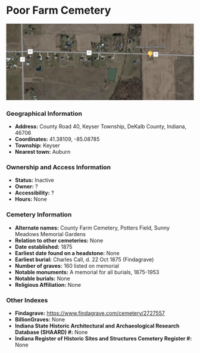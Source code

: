 # Poor Farm Cemetery

![Poor Farm Cemetery on Google Earth](https://github.com/FyoAtEPL/DeKalbCemeteries/blob/main/images/mapImages/PoorFarmEarth.png "Poor Farm Cemetery on Google Earth")

### Geographical Information
- **Address:** County Road 40, Keyser Township, DeKalb County, Indiana, 46706
- **Coordinates:** 41.38109, -85.08785
- **Township:** Keyser
- **Nearest town:** Auburn

### Ownership and Access Information
- **Status:** Inactive
- **Owner:** ?
- **Accessibility:** ?
- **Hours:** None

### Cemetery Information
- **Alternate names:** County Farm Cemetery, Potters Field, Sunny Meadows Memorial Gardens
- **Relation to other cemeteries:** None
- **Date established:** 1875
- **Earliest date found on a headstone:** None
- **Earliest burial:** Charles Call, d. 22 Oct 1875 (Findagrave)
- **Number of graves:** 160 listed on memorial
- **Notable monuments:** A memorial for all burials, 1875-1953
- **Notable burials:** None
- **Religious Affiliation:** None

### Other Indexes
- **Findagrave:** https://www.findagrave.com/cemetery/2727557
- **BillionGraves:** None
- **Indiana State Historic Architectural and Archaeological Research Database (SHAARD) #:** None
- **Indiana Register of Historic Sites and Structures Cemetery Register #:** None
